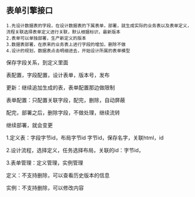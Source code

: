 ## 表单引擎接口
```
1.先设计数据表的字段，在设计数据表的下属表单，部署，就生成实际的业务表以及表单定义，流程关联选择表单定义进行关联，默认根据标识，最新版本
2.表单可以单独部署，生产新定义的版本
3.数据表部署，在原来的业务表上进行字段的增加，删除不做
4.设计的规划，数据表点击明细进去，开始设计所属的表单模型

```

保存字段关系，到定义里面

表配置，字段配置，设计表单，版本号，发布

更新：继续追加生成的表，表单配置那边做限制


表单配置：只配置关联字段，配完，删除，自动屏蔽


配完，部署之后，删除字段，不做处理，继续流转

继续部署，就会变更

1.定义表：字段字节id，布局字节id
字节id，保存名字，关联html，id

2.设计流程，选择定义，任务选择布局，关联的id：字节id，

3.表单管理：定义管理，实例管理

定义：不支持删除，可以查看历史版本的信息

实例：不支持删除，可以修改内容


